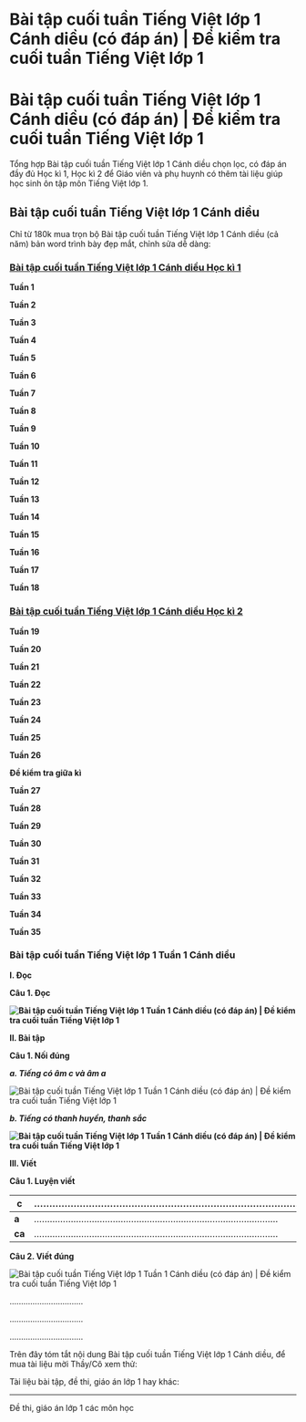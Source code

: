 # Bài tập cuối tuần Tiếng Việt lớp 1 Cánh diều (có đáp án) | Đề kiểm tra cuối tuần Tiếng Việt lớp 1

# Bài tập cuối tuần Tiếng Việt lớp 1 Cánh diều (có đáp án) | Đề kiểm tra cuối tuần Tiếng Việt lớp 1

Tổng hợp Bài tập cuối tuần Tiếng Việt lớp 1 Cánh diều chọn lọc, có đáp án đầy đủ Học kì 1, Học kì 2 để Giáo viên và phụ huynh có thêm tài liệu giúp học sinh ôn tập môn Tiếng Việt lớp 1.

## Bài tập cuối tuần Tiếng Việt lớp 1 Cánh diều

Chỉ từ 180k mua trọn bộ Bài tập cuối tuần Tiếng Việt lớp 1 Cánh diều (cả năm) bản word trình bày đẹp mắt, chỉnh sửa dễ dàng:

### [**Bài tập cuối tuần Tiếng Việt lớp 1 Cánh diều Học kì 1**](https://www.vietjack.com/bai-tap-cuoi-tuan-lop-1/bai-tap-cuoi-tuan-tieng-viet-lop-1-hoc-ki-1-cd.jsp)

**Tuần 1**

**Tuần 2**

**Tuần 3**

**Tuần 4**

**Tuần 5**

**Tuần 6**

**Tuần 7**

**Tuần 8**

**Tuần 9**

**Tuần 10**

**Tuần 11**

**Tuần 12**

**Tuần 13**

**Tuần 14**

**Tuần 15**

**Tuần 16**

**Tuần 17**

**Tuần 18**

### [**Bài tập cuối tuần Tiếng Việt lớp 1 Cánh diều Học kì 2**](https://www.vietjack.com/bai-tap-cuoi-tuan-lop-1/bai-tap-cuoi-tuan-tieng-viet-lop-1-hoc-ki-2-cd.jsp)

**Tuần 19**

**Tuần 20**

**Tuần 21**

**Tuần 22**

**Tuần 23**

**Tuần 24**

**Tuần 25**

**Tuần 26**

**Đề kiểm tra giữa kì**

**Tuần 27**

**Tuần 28**

**Tuần 29**

**Tuần 30**

**Tuần 31**

**Tuần 32**

**Tuần 33**

**Tuần 34**

**Tuần 35**

### Bài tập cuối tuần Tiếng Việt lớp 1 Tuần 1 Cánh diều

**I. Đọc**

**Câu 1. Đọc**

**![Bài tập cuối tuần Tiếng Việt lớp 1 Tuần 1 Cánh diều \(có đáp án\) | Đề kiểm tra cuối tuần Tiếng Việt lớp 1](https://www.vietjack.com/bai-tap-cuoi-tuan-lop-1/images/athay-bai-tap-cuoi-tuan-tieng-viet-lop-1-tuan-1-cd-214087.PNG)**

**II. Bài tập**

**Câu 1. Nối đúng**

**_a. Tiếng có âm c và âm a_**

![Bài tập cuối tuần Tiếng Việt lớp 1 Tuần 1 Cánh diều \(có đáp án\) | Đề kiểm tra cuối tuần Tiếng Việt lớp 1](https://www.vietjack.com/bai-tap-cuoi-tuan-lop-1/images/athay-bai-tap-cuoi-tuan-tieng-viet-lop-1-tuan-1-cd-214089.PNG)

**_b. Tiếng có thanh huyền, thanh sắc_**

**![Bài tập cuối tuần Tiếng Việt lớp 1 Tuần 1 Cánh diều \(có đáp án\) | Đề kiểm tra cuối tuần Tiếng Việt lớp 1](https://www.vietjack.com/bai-tap-cuoi-tuan-lop-1/images/athay-bai-tap-cuoi-tuan-tieng-viet-lop-1-tuan-1-cd-214090.PNG)**

**III. Viết**

**Câu 1. Luyện viết**

**c** | …………………………………………………………………………………  
---|---  
**a** | …………………………………………………………………………………  
**ca** | …………………………………………………………………………………  
  
**Câu 2. Viết đúng**

![Bài tập cuối tuần Tiếng Việt lớp 1 Tuần 1 Cánh diều \(có đáp án\) | Đề kiểm tra cuối tuần Tiếng Việt lớp 1](https://www.vietjack.com/bai-tap-cuoi-tuan-lop-1/images/athay-bai-tap-cuoi-tuan-tieng-viet-lop-1-tuan-1-cd-214091.PNG)

................................

................................

................................

Trên đây tóm tắt nội dung Bài tập cuối tuần Tiếng Việt lớp 1 Cánh diều, để mua tài liệu mời Thầy/Cô xem thử:

Tài liệu bài tập, đề thi, giáo án lớp 1 hay khác:

* * *

Đề thi, giáo án lớp 1 các môn học
